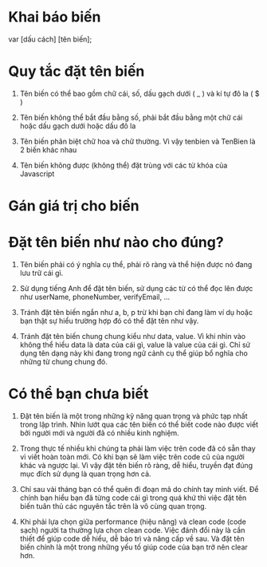# Khai báo biến 

var [dấu cách] [tên biến];

# Quy tắc đặt tên biến 

1. Tên biến có thể bao gồm chữ cái, số, dấu gạch dưới ( _ ) và kí tự đô la ( $ )

2. Tên biến không thể bắt đầu bằng số, phải bắt đầu bằng một chữ cái hoặc dấu gạch dưới hoặc dấu đô la

3. Tên biến phân biệt chữ hoa và chữ thường. Vì vậy tenbien và TenBien là 2 biến khác nhau

4. Tên biến không được (không thể) đặt trùng với các từ khóa của Javascript

# Gán giá trị cho biến 

# Đặt tên biến như nào cho đúng? 

1. Tên biến phải có ý nghĩa cụ thể, phải rõ ràng và thể hiện được nó đang lưu trữ cái gì.

2. Sử dụng tiếng Anh để đặt tên biến, sử dụng các từ có thể đọc lên được như userName, phoneNumber, verifyEmail, …

3. Tránh đặt tên biến ngắn như a, b, p trừ khi bạn chỉ đang làm ví dụ hoặc bạn thật sự hiểu trường hợp đó có thể đặt tên như vậy.

4. Tránh đặt tên biến chung chung kiểu như data, value. Vì khi nhìn vào không thể hiểu data là data của cái gì, value là value của cái gì. Chỉ sử dụng tên dạng này khi đang trong ngữ cảnh cụ thể giúp bổ nghĩa cho những từ chung chung đó.

# Có thể bạn chưa biết 

1. Đặt tên biến là một trong những kỹ năng quan trọng và phức tạp nhất trong lập trình. Nhìn lướt qua các tên biến có thể biết code nào được viết bởi người mới và người đã có nhiều kinh nghiệm.

2. Trong thực tế nhiều khi chúng ta phải làm việc trên code đã có sẵn thay vì viết hoàn toàn mới. Có khi bạn sẽ làm việc trên code cũ của người khác và ngược lại. Vì vậy đặt tên biến rõ ràng, dễ hiểu, truyền đạt đúng mục đích sử dụng là quan trọng hơn cả.

3. Chỉ sau vài tháng bạn có thể quên đi đoạn mã do chính tay mình viết. Để chính bạn hiểu bạn đã từng code cái gì trong quá khứ thì việc đặt tên biến tuân thủ các nguyên tắc trên là vô cùng quan trọng.

4. Khi phải lựa chọn giữa performance (hiệu năng) và clean code (code sạch) người ta thường lựa chọn clean code. Việc đánh đổi này là cần thiết để giúp code dễ hiểu, dễ bảo trì và nâng cấp về sau. Và đặt tên biến chính là một trong những yếu tố giúp code của bạn trở nên clear hơn.